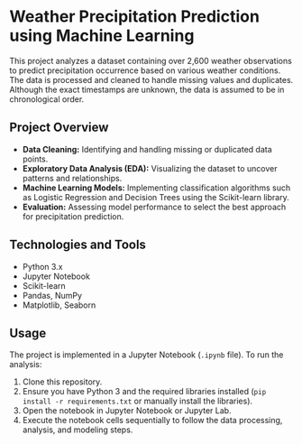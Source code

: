 # Weather Precipitation Prediction using Machine Learning

This project analyzes a dataset containing over 2,600 weather observations to predict precipitation occurrence based on various weather conditions. The data is processed and cleaned to handle missing values and duplicates. Although the exact timestamps are unknown, the data is assumed to be in chronological order.

## Project Overview

- **Data Cleaning:** Identifying and handling missing or duplicated data points.
- **Exploratory Data Analysis (EDA):** Visualizing the dataset to uncover patterns and relationships.
- **Machine Learning Models:** Implementing classification algorithms such as Logistic Regression and Decision Trees using the Scikit-learn library.
- **Evaluation:** Assessing model performance to select the best approach for precipitation prediction.

## Technologies and Tools

- Python 3.x
- Jupyter Notebook
- Scikit-learn
- Pandas, NumPy
- Matplotlib, Seaborn

## Usage

The project is implemented in a Jupyter Notebook (`.ipynb` file). To run the analysis:

1. Clone this repository.
2. Ensure you have Python 3 and the required libraries installed (`pip install -r requirements.txt` or manually install the libraries).
3. Open the notebook in Jupyter Notebook or Jupyter Lab.
4. Execute the notebook cells sequentially to follow the data processing, analysis, and modeling steps.
